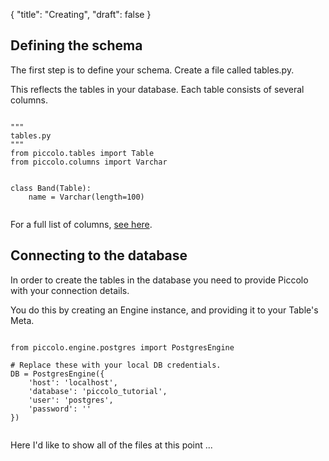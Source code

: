 {
    "title": "Creating",
    "draft": false
}

<!-- start -->

## Defining the schema

The first step is to define your schema. Create a file called tables.py.

This reflects the tables in your database. Each table consists of several columns.

<pre><code class="language-python">
"""
tables.py
"""
from piccolo.tables import Table
from piccolo.columns import Varchar


class Band(Table):
    name = Varchar(length=100)

</code></pre>

For a full list of columns, <a href="#">see here</a>.

## Connecting to the database

In order to create the tables in the database you need to provide Piccolo with your connection details.

You do this by creating an Engine instance, and providing it to your Table's Meta.

<pre><code class="language-python">
from piccolo.engine.postgres import PostgresEngine

# Replace these with your local DB credentials.
DB = PostgresEngine({
    'host': 'localhost',
    'database': 'piccolo_tutorial',
    'user': 'postgres',
    'password': ''
})

</code></pre>

Here I'd like to show all of the files at this point ...

